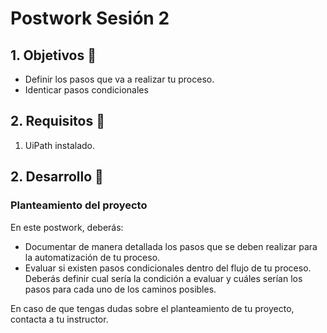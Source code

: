 # Postwork Sesión 2

<div>

## 1. Objetivos :dart:

- Definir los pasos que va a realizar tu proceso.
- Identicar pasos condicionales

## 2. Requisitos :notebook_with_decorative_cover:

1. UiPath instalado.

## 2. Desarrollo :rocket:

### Planteamiento del proyecto

En este postwork, deberás:
- Documentar de manera detallada los pasos que se deben realizar para la automatización de tu proceso. 
- Evaluar si existen pasos condicionales dentro del flujo de tu proceso. Deberás definir cual sería la condición a evaluar y cuáles serían los pasos para cada uno de los caminos posibles.

En caso de que tengas dudas sobre el planteamiento de tu proyecto, contacta a tu instructor.

<br>

</div>